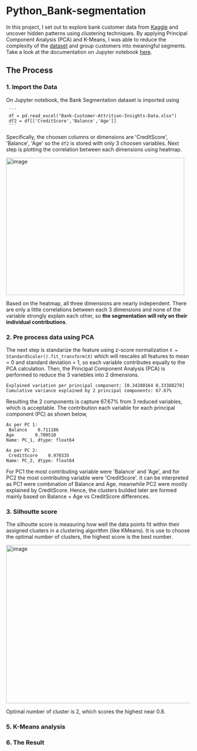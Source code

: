 # Python_Bank-segmentation


In this project, I set out to explore bank customer data from [Kaggle](https://www.kaggle.com/datasets/marusagar/bank-customer-attrition-insights) and uncover hidden patterns using clustering techniques. By applying Principal Component Analysis (PCA) and K-Means, I was able to reduce the complexity of the [dataset](/Bank-Customer-Attrition-Insights-Data.xlsx) and group customers into meaningful segments. Take a look at the documentation on Jupyter notebook [here](/kmeans-bank.ipynb). 

## The Process
### 1. Import the Data
On Jupyter notebook, the Bank Segmentation dataset is imported using

     ```
     df = pd.read_excel("Bank-Customer-Attrition-Insights-Data.xlsx")
     df2 = df[['CreditScore','Balance','Age']]
     ```
     
Specifically, the choosen columns or dimensions are 'CreditScore', 'Balance', 'Age' so the `df2` is stored with only 3 choosen variables. Next step is plotting the         correlation between each dimensions using heatmap.

<img width="486" height="375" alt="image" src="https://github.com/user-attachments/assets/16154f41-a1cd-4749-936d-97b1ae487a46" />
     
Based on the heatmap, all three dimensions are nearly independent. There are only a little correlations between each 3 dimensions and none of the variable strongly         explain each other, so **the segmentation will rely on their individual contributions**.

   
### 2. Pre process data using PCA
The next step is standarize the feature using z-score normalization `X = StandardScaler().fit_transform(X)` which will rescales all features to mean = 0 and standard deviation = 1, so each variable contributes equally to the PCA calculation. Then, the Principal Component Analysis (PCA) is performed to reduce the 3 variebles into 2 dimensions.


```
Explained variation per principal component: [0.34280164 0.33388278]
Cumulative variance explained by 2 principal components: 67.67%
```


Resulting the 2 components is capture 67.67% from 3 reduced variables, which is acceptable. The contribution each variable for each principal component (PC) as shown below,

```
As per PC 1:
 Balance    0.711186
Age        0.700510
Name: PC_1, dtype: float64

As per PC 2:
 CreditScore    0.970335
Name: PC_2, dtype: float64
```


For PC1 the most contributing variable were 'Balance' and 'Age', and for PC2 the most contributing variable were 'CreditScore'. It can be interpreted as PC1 were combination of Balance and Age, meanwhile PC2 were mostly explained by CreditScore. Hence, the clusters builded later are formed mainly based on Balance + Age vs CreditScore differences.


### 3. Silhoutte score
The silhoutte score is measuring how well the data points fit within their assigned clusters in a clustering algorithm (like KMeans). It is use to choose the optimal number of clusters, the highest score is the best number. 

<img width="567" height="432" alt="image" src="https://github.com/user-attachments/assets/3373e6a5-cc22-4a3e-86f7-f4fbcf0ae32b" />

Optimal number of cluster is 2, which scores the highest near 0.8.



### 5. K-Means analysis
### 6. The Result
